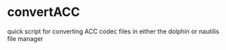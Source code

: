# convertACC
quick script for converting ACC codec files in either the dolphin or nautilis file manager
